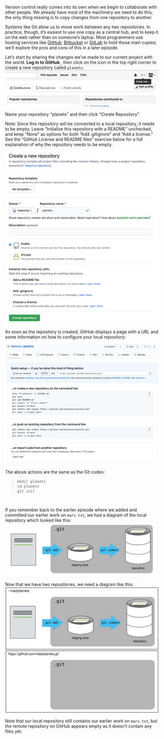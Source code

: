Version control really comes into its own when we begin to collaborate with other people. We already have most of the machinery we need to do this; the only thing missing is to copy changes from one repository to another.

Systems like Git allow us to move work between any two repositories. In practice, though, it’s easiest to use one copy as a central hub, and to keep it on the web rather than on someone’s laptop. Most programmers use hosting services like [GitHub](https://github.com/), [Bitbucket](https://bitbucket.org/) or [GitLab](https://about.gitlab.com/) to hold those main copies; we’ll explore the pros and cons of this in a later episode.

Let’s start by sharing the changes we’ve made to our current project with the world. <b> Log in to GitHub </b>, then click on the icon in the top right corner to create a new repository called `planets`:
![picture1](./assets/github-create-repo-01.png)

Name your repository “planets” and then click “Create Repository”.

Note: Since this repository will be connected to a local repository, it needs to be empty. Leave “Initialize this repository with a README” unchecked, and keep “None” as options for both “Add .gitignore” and “Add a license.” See the “GitHub License and README files” exercise below for a full explanation of why the repository needs to be empty.

![picture2](./assets/github-create-repo-02.png)

As soon as the repository is created, GitHub displays a page with a URL and some information on how to configure your local repository:

![picture3](./assets/github-create-repo-03.png)

The above actions are the same as the Git codes:
> ```
> mkdir planets
> cd planets
> git init
> ```

<br/>

If you remember back to the earlier episode where we added and committed our earlier work on `mars.txt`, we had a diagram of the local repository which looked like this:
![picture4](./assets/git-staging-area.svg)

Now that we have two repositories, we need a diagram like this:
![picture5](./assets/git-freshly-made-github-repo.svg)

Note that our local repository still contains our earlier work on `mars.txt`, but the remote repository on GitHub appears empty as it doesn’t contain any files yet.

<br/>
